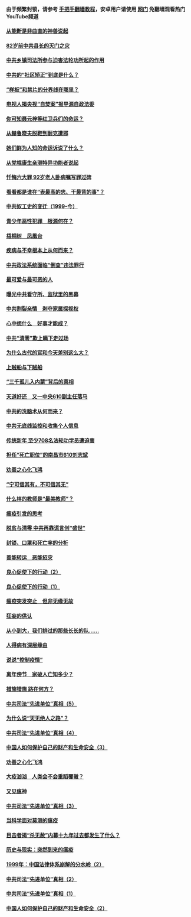 #### 由于频繁封锁，请参考 [手把手翻墙教程](https://github.com/gfw-breaker/guides/wiki/)，安卓用户请使用 [网门](https://github.com/gfw-breaker/nogfw/blob/master/dl.md?t=04121601) 免翻墙观看热门YouTube频道 

#### [从能断是非曲直的神兽说起](../pages/19/423201.md?t=04121601) 

#### [82岁前中共县长的灭门之灾](../pages/19/423055.md?t=04121601) 

#### [中共乡镇司法所参与迫害法轮功所起的作用](../pages/19/423064.md?t=04121601) 

#### [中共的“社区矫正”到底是什么？](../pages/19/422870.md?t=04121601) 

#### [“样板”和禁片的分界线在哪里？](../pages/19/422704.md?t=04121601) 

#### [电视人揭央视“自焚案”报导源自政法委](../pages/19/422770.md?t=04121601) 

#### [你可知聂元梓等红卫兵们的命运？](../pages/19/422848.md?t=04121601) 

#### [从赫鲁晓夫脱鞋到耐克遭邪](../pages/19/422826.md?t=04121601) 

#### [她们鲜为人知的命运诉说了什么？](../pages/19/422754.md?t=04121601) 

#### [从党棍康生亲测特异功能者说起](../pages/19/422657.md?t=04121601) 

#### [忏悔六大罪 92岁老人卧病嘱写罪过碑](../pages/19/422750.md?t=04121601) 

#### [看看都是谁在“表最高的忠、干最背的事”？](../pages/19/422703.md?t=04121601) 

#### [中共奴工史的变迁（1999-今）](../pages/19/422656.md?t=04121601) 

#### [青少年恶性犯罪　根源何在？](../pages/19/422449.md?t=04121601) 

#### [梧桐树　凤凰台](../pages/19/422442.md?t=04121601) 

#### [疾病与不幸根本上从何而来？](../pages/19/422438.md?t=04121601) 

#### [中共政法系统面临“倒查”违法罪行](../pages/19/422497.md?t=04121601) 

#### [最可爱与最可恶的人](../pages/19/422448.md?t=04121601) 

#### [曝光中共看守所、监狱里的黑幕](../pages/19/422390.md?t=04121601) 

#### [中共割裂亲情　剥夺家属探视权](../pages/19/422364.md?t=04121601) 

#### [心中想什么　好事才能成？](../pages/19/422318.md?t=04121601) 

#### [中共“清零”欺上瞒下走过场](../pages/19/422306.md?t=04121601) 

#### [为什么古代的官和今天差别这么大？](../pages/19/422228.md?t=04121601) 

#### [上贼船与下贼船](../pages/19/422276.md?t=04121601) 

#### [“三千孤儿入内蒙”背后的真相](../pages/19/422229.md?t=04121601) 

#### [天道好还　又一中央610副主任落马](../pages/19/422155.md?t=04121601) 

#### [中共的洗脑术从何而来？](../pages/19/422154.md?t=04121601) 

#### [中共无底线监控和收集个人信息](../pages/19/422039.md?t=04121601) 

#### [传统新年 至少708名法轮功学员遭迫害](../pages/19/421946.md?t=04121601) 

#### [担任“死亡职位”的南昌市610刘志斌](../pages/19/421957.md?t=04121601) 

#### [劝善之心化飞鸿](../pages/19/421164.md?t=04121601) 

#### [“宁可信其有，不可信其无”](../pages/19/421691.md?t=04121601) 

#### [什么样的教师是“最美教师”？](../pages/19/421755.md?t=04121601) 

#### [瘟疫引发的思考](../pages/19/421594.md?t=04121601) 

#### [脱贫与清零 中共再靠谎言创“盛世”](../pages/19/421590.md?t=04121601) 

#### [封锁、口罩和死亡率的分析](../pages/19/421495.md?t=04121601) 

#### [善能转运　恶能招灾](../pages/19/421334.md?t=04121601) 

#### [良心促使下的行动（2）](../pages/19/421361.md?t=04121601) 

#### [良心促使下的行动（1）](../pages/19/421302.md?t=04121601) 

#### [瘟疫突发突止　但非无缘无故](../pages/19/421281.md?t=04121601) 

#### [狂妄的供认](../pages/19/421199.md?t=04121601) 

#### [从小到大，我们排过的那些长长的队……](../pages/19/421243.md?t=04121601) 

#### [人得病有深层缘由](../pages/19/420864.md?t=04121601) 

#### [说说“控制疫情”](../pages/19/420831.md?t=04121601) 

#### [离年傍节　家破人亡知多少？](../pages/19/420563.md?t=04121601) 

#### [措施错施  路在何方？](../pages/19/420076.md?t=04121601) 

#### [中共司法“先进单位”真相（5）](../pages/19/419453.md?t=04121601) 

#### [为什么说“天无绝人之路”？](../pages/19/419618.md?t=04121601) 

#### [中共司法“先进单位”真相（4）](../pages/19/419452.md?t=04121601) 

#### [中国人如何保护自己的财产和生命安全（3）](../pages/19/419405.md?t=04121601) 

#### [劝善之心化飞鸿](../pages/19/418758.md?t=04121601) 

#### [大疫汹汹　人类会不会重蹈覆辙？](../pages/19/419691.md?t=04121601) 

#### [又见瘟神](../pages/19/419225.md?t=04121601) 

#### [中共司法“先进单位”真相（3）](../pages/19/419451.md?t=04121601) 

#### [当科学面对莫测的瘟疫](../pages/19/419625.md?t=04121601) 

#### [目击者揭“杀无赦”内幕十九年过去都发生了什么？](../pages/19/419617.md?t=04121601) 

#### [历史与现实：突然到来的瘟疫](../pages/19/419619.md?t=04121601) 

#### [1999年：中国法律体系崩解的分水岭（2）](../pages/19/419455.md?t=04121601) 

#### [中共司法“先进单位”真相（2）](../pages/19/419450.md?t=04121601) 

#### [中共司法“先进单位”真相（1）](../pages/19/419449.md?t=04121601) 

#### [中国人如何保护自己的财产和生命安全（2）](../pages/19/419404.md?t=04121601) 

